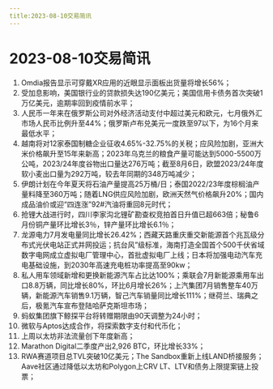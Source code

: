 ```yaml
---
title:2023-08-10交易简讯
---
```

# 2023-08-10交易简讯
1. Omdia报告显示可穿戴XR应用的近眼显示面板出货量将增长56%；
2. 受加息影响，美国银行业的贷款损失达190亿美元；美国信用卡债务首次突破1万亿美元，逾期率回到疫情前水平；
3. 人民币一年来在俄罗斯公司对外经济活动支付中超过美元和欧元，七月俄外汇市场人民币比例升至44%；俄罗斯卢布兑美元一度跌至97以下，为16个月来最低水平；
4. 越南将对12家泰国制糖企业征收4.65%-32.75%的关税；应风险加剧，亚洲大米价格飙升至15年来新高；2023年乌克兰的粮食产量可能达到5000-5500万公吨，2023/24年度谷物出口量达276万吨；截至8月6日，欧盟2023/24年度软小麦出口量为292万吨，较去年同期的348万吨减少；
5. 伊朗计划在今年夏天将石油产量提高25万桶/日；泰国2022/23年度棕榈油产量料降至360万吨；随着LNG供应风险加剧，欧洲天然气价格飙升20%；国内成品油价或迎“四连涨”92#汽油将重回8元时代；
6. 抢锂大战进行时，四川李家沟北锂矿勘查权竞拍首日升值已超663倍；秘鲁6月份铜产量环比增长3％，锌产量环比增长6.1％；
7. 龙源电力7月发电量同比增长26.42%；西藏天路重庆重交新能源首个兆瓦级分布式光伏电站正式并网投运；抗台风”级标准，海南打造全国首个500千伏省域数字电网成立虚拟电厂管理中心，首批虚拟电厂上线；日本将加强电动汽车充电基础设施，到2030年高速充电桩功率提高至90kw；
8. 私人用车领域新增和更换新能源汽车占比达100%；乘联会7月新能源乘用车出口8.8万辆，同比增长80%，环比6月增长26%；上汽集团7月销售整车40万辆，新能源汽车销售9.1万辆，智己汽车销量同比增长111%；继荷兰、瑞典之后，极氪汽车宣布登陆哈萨克斯坦市场；
9. 蚂蚁集团旗下鲸探平台将转赠期限由90天调整为24小时；
10. 微软与Aptos达成合作，将探索数字支付和代币化；
11. 上周以太坊非法流量创下年度新高；
12. Marathon Digital二季度产出2,926 BTC，环比增长33%；
13. RWA赛道项目总TVL突破10亿美元；The Sandbox重新上线LAND桥接服务；Aave社区通过降低以太坊和Polygon上CRV LT、LTV和债务上限提案链上投票；